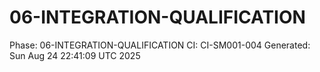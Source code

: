 # 06-INTEGRATION-QUALIFICATION
Phase: 06-INTEGRATION-QUALIFICATION
CI: CI-SM001-004
Generated: Sun Aug 24 22:41:09 UTC 2025

